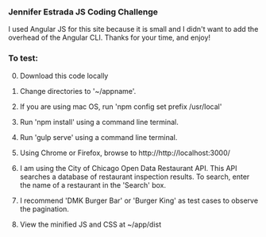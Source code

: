 ### Jennifer Estrada JS Coding Challenge

I used Angular JS for this site because it is small and I didn't want to add the overhead of the Angular CLI.  Thanks for your time, and enjoy!

### To test:
0. Download this code locally

1. Change directories to '~/appname'.

2. If you are using mac OS, run 'npm config set prefix /usr/local'

3. Run 'npm install' using a command line terminal.

4. Run 'gulp serve' using a command line terminal.

5. Using Chrome or Firefox, browse to http://http://localhost:3000/

6. I am using the City of Chicago Open Data Restaurant API.  This API searches a database of restaurant inspection results.  To search, enter the name of a restaurant in the 'Search' box.  

7. I recommend 'DMK Burger Bar' or 'Burger King' as test cases to observe the pagination. 

8. View the minified JS and CSS at ~/app/dist